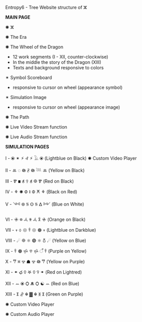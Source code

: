 Entropy6 - Tree Website structure of ⵣ

**MAIN PAGE**

✺ ⵣ

✺ The Era

✺ The Wheel of the Dragon
- 12 work segments (I - XII, counter-clockwise)
- In the middle the story of the Dragon (XIII)
- Texts and background responsive to colors

✴︎ Symbol Scoreboard
- responsive to cursor on wheel (appearance symbol)

✴︎ Simulation Image
- responsive to cursor on wheel (appearance image)

✺ The Path

✺ Live Video Stream function

✺ Live Audio Stream function


**SIMULATION PAGES**

I - ⦿ ✴︎ ⚡︎ ꘩ ⚡︎ 𓄿 ⦿ (Lightblue on Black)
✺ Custom Video Player

II - ꔛ ◌ 𖡎 𖨁 𖡎 𓆙 ꔛ (Yellow on Black)

III - Ꮘ ◼ ꋝ 𖤾 ꋝ 𐀏 Ꮘ (Red on Black)

IV - ⚘ ✺ ᱰ 𖦔 ᱰ 𐁔 ⚘ (Black on Red)

V - ༺ 𖣠 𐠿 𐰧 𐠿 ᐃ ༻ (Blue on White)

VI - 𖤛 ꥟ 𖥂 ꄆ 𖥂 ꍜ 𖤛 (Orange on Black)

VII - 𖥧 ⏀ 𑁍 𐃓 𑁍 𖣔 𖥧 (Lightblue on Darkblue)

VIII - ☄︎ 𐀏 ⚛︎ 𖣐 ⚛︎ 𐃰 ☄︎ (Yellow on Blue)

IX - 𐃓 𖣔 𖤈 𖣂 𖤈 ँ 𐃓 (Purple on Yellow)

X - 𐂐 ꒿ 𖣲 ☗ 𖣲 𖡎 𐂐 (Yellow on Purple)

XI - ꔹ ఛ 𐠅 𖤐 𐠅 ꀬ ꔹ (Red on Lightred)

XII - ꕀ ⦿ Ѻ 𖠨 Ѻ ☯︎ ꕀ (Red on Blue)

XIII - ꇻ 𖧌 ☬ ▓ ☬ ᛤ ꇻ (Green on Purple)

✺ Custom Video Player

✺ Custom Audio Player
